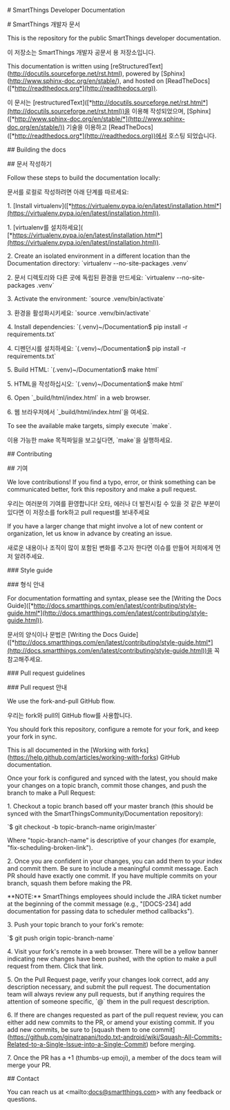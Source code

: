 \# SmartThings Developer Documentation

\# SmartThings 개발자 문서

This is the repository for the public SmartThings developer
documentation.

이 저장소는 SmartThings 개발자 공문서 용 저장소입니다.

This documentation is written using
\[reStructuredText\](http://docutils.sourceforge.net/rst.html), powered
by \[Sphinx\](http://www.sphinx-doc.org/en/stable/), and hosted on
\[ReadTheDocs\]([*http://readthedocs.org*](http://readthedocs.org)).

이 문서는
\[restructuredText\]([*http://docutils.sourceforge.net/rst.html*](http://docutils.sourceforge.net/rst.html))을
이용해 작성되었으며,
\[Sphinx\]([*http://www.sphinx-doc.org/en/stable/*](http://www.sphinx-doc.org/en/stable/))
기술을 이용하고
\[ReadTheDocs\]([*http://readthedocs.org*](http://readthedocs.org))에서
호스팅 되었습니다.

\#\# Building the docs

\#\# 문서 작성하기

Follow these steps to build the documentation locally:

문서를 로컬로 작성하려면 아래 단계를 따르세요:

1\. \[Install
virtualenv\]([*https://virtualenv.pypa.io/en/latest/installation.html*](https://virtualenv.pypa.io/en/latest/installation.html)).

1\. \[virtualenv를 설치하세요\](
[*https://virtualenv.pypa.io/en/latest/installation.html*](https://virtualenv.pypa.io/en/latest/installation.html)).

2\. Create an isolated environment in a different location than the
Documentation directory: \`virtualenv --no-site-packages .venv\`

2\. 문서 디렉토리와 다른 곳에 독립된 환경을 만드세요: \`virtualenv
--no-site-packages .venv\`

3\. Activate the environment: \`source .venv/bin/activate\`

3\. 환경을 활성화시키세요: \`source .venv/bin/activate\`

4\. Install dependencies: \`(.venv)\~/Documentation\$ pip install -r
requirements.txt\`

4\. 디펜던시를 설치하세요: \`(.venv)\~/Documentation\$ pip install -r
requirements.txt\`

5\. Build HTML: \`(.venv)\~/Documentation\$ make html\`

5\. HTML을 작성하십시오: \`(.venv)\~/Documentation\$ make html\`

6\. Open \`\_build/html/index.html\` in a web browser.

6\. 웹 브라우저에서 \`\_build/html/index.html\`을 여세요.

To see the available make targets, simply execute \`make\`.

이용 가능한 make 목적파일을 보고싶다면, \`make\`을 실행하세요.

\#\# Contributing

\#\# 기여

We love contributions! If you find a typo, error, or think something can
be communicated better, fork this repository and make a pull request.

우리는 여러분의 기여를 환영합니다! 오타, 에러나 더 발전시킬 수 있을 것
같은 부분이 있다면 이 저장소를 fork하고 pull request를 보내주세요

If you have a larger change that might involve a lot of new content or
organization, let us know in advance by creating an issue.

새로운 내용이나 조직이 많이 포함된 변화를 주고자 한다면 이슈를 만들어
저희에게 먼저 알려주세요.

\#\#\# Style guide

\#\#\# 형식 안내

For documentation formatting and syntax, please see the \[Writing the
Docs
Guide\]([*http://docs.smartthings.com/en/latest/contributing/style-guide.html*](http://docs.smartthings.com/en/latest/contributing/style-guide.html)).

문서의 양식이나 문법은 \[Writing the Docs
Guide\]([*http://docs.smartthings.com/en/latest/contributing/style-guide.html*](http://docs.smartthings.com/en/latest/contributing/style-guide.html))을
꼭 참고해주세요.

\#\#\# Pull request guidelines

\#\#\# Pull request 안내

We use the fork-and-pull GitHub flow.

우리는 fork와 pull의 GitHub flow를 사용합니다.

You should fork this repository, configure a remote for your fork, and
keep your fork in sync.

This is all documented in the \[Working with
forks\](https://help.github.com/articles/working-with-forks) GitHub
documentation.

Once your fork is configured and synced with the latest, you should make
your changes on a topic branch, commit those changes, and push the
branch to make a Pull Request:

1\. Checkout a topic branch based off your master branch (this should be
synced with the SmartThingsCommunity/Documentation repository):

\`\$ git checkout -b topic-branch-name origin/master\`

Where "topic-branch-name" is descriptive of your changes (for example,
"fix-scheduling-broken-link").

2\. Once you are confident in your changes, you can add them to your
index and commit them. Be sure to include a meaningful commit message.
Each PR should have exactly one commit. If you have multiple commits on
your branch, squash them before making the PR.

\*\*NOTE:\*\* SmartThings employees should include the JIRA ticket
number at the beginning of the commit message (e.g., "\[DOCS-234\] add
documentation for passing data to scheduler method callbacks").

3\. Push your topic branch to your fork's remote:

\`\$ git push origin topic-branch-name\`

4\. Visit your fork's remote in a web browser. There will be a yellow
banner indicating new changes have been pushed, with the option to make
a pull request from them. Click that link.

5\. On the Pull Request page, verify your changes look correct, add any
description necessary, and submit the pull request. The documentation
team will always review any pull requests, but if anything requires the
attention of someone specific, \`@\` them in the pull request
description.

6\. If there are changes requested as part of the pull request review,
you can either add new commits to the PR, or amend your existing commit.
If you add new commits, be sure to \[squash them to one
commit\](https://github.com/ginatrapani/todo.txt-android/wiki/Squash-All-Commits-Related-to-a-Single-Issue-into-a-Single-Commit)
before merging.

7\. Once the PR has a +1 (thumbs-up emoji), a member of the docs team
will merge your PR.

\#\# Contact

You can reach us at &lt;mailto:docs@smartthings.com&gt; with any
feedback or questions.
